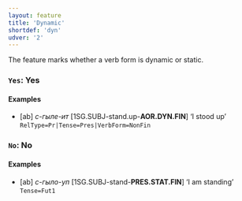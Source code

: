 ```yaml
---
layout: feature
title: 'Dynamic'
shortdef: 'dyn'
udver: '2'
---
```


The feature marks whether a verb form is dynamic or static.

### <a name="Yes">`Yes`</a>: Yes

#### Examples

* [ab] _с-гыле-ит_ [1SG.SUBJ-stand.up-<b>AOR.DYN.FIN</b>] ‘I stood up’ `RelType=Pr|Tense=Pres|VerbForm=NonFin`

### <a name="No">`No`</a>: No

#### Examples

* [ab] _с-гыло-уп_ [1SG.SUBJ-stand-<b>PRES.STAT.FIN</b>] ‘I am standing’ `Tense=Fut1`
